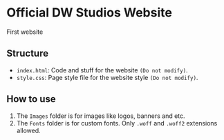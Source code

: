 # Official DW Studios Website

First website
## Structure

- `index.html`: Code and stuff for the website `(Do not modify)`.
- `style.css`: Page style file for the website style `(Do not modify)`.

## How to use

1. The `Images` folder is for images like logos, banners and etc.
2. The `Fonts` folder is for custom fonts. Only `.woff` and `.woff2` extensions allowed.
